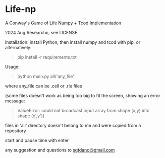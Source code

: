 # Life-np
A Conway's Game of Life
Numpy + Tcod Implementation

2024 Aug Researcho, see LICENSE

Installation:
install Python, then install numpy and tcod with pip, or alternatively: 

>pip install -r requirements.txt

Usage:

>python main.py all/'any_file'

where any_file can be .cell or .rle files

(some files doesn't work as being too
big to fit the screen, showing an error message:
>ValueError: could not broadcast input array 
from shape (x,y) into shape (x',y'))

files in 'all' directory doesn't belong 
to me and were copied from a repository

start and pause time with enter

any suggestion and questions to sgtdano@gmail.com
